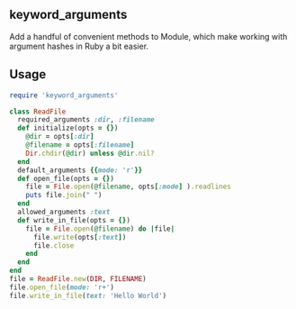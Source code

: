 ## keyword_arguments

Add a handful of convenient methods to Module, which make working with argument hashes in Ruby a bit easier.

## Usage 
```ruby
require 'keyword_arguments'

class ReadFile
  required_arguments :dir, :filename
  def initialize(opts = {})
    @dir = opts[:dir]
    @filename = opts[:filename]
    Dir.chdir(@dir) unless @dir.nil?
  end
  default_arguments {{mode: 'r'}}
  def open_file(opts = {})
    file = File.open(@filename, opts[:mode] ).readlines
    puts file.join(" ")
  end
  allowed_arguments :text
  def write_in_file(opts = {})
    file = File.open(@filename) do |file|
      file.write(opts[:text])
      file.close
    end
  end
end
file = ReadFile.new(DIR, FILENAME)
file.open_file(mode: 'r+')
file.write_in_file(text: 'Hello World')
```

